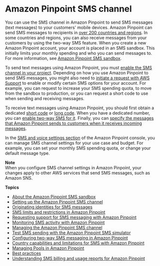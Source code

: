 # Amazon Pinpoint SMS channel<a name="channels-sms"></a>

You can use the SMS channel in Amazon Pinpoint to send SMS messages \(text messages\) to your customers' mobile devices\. Amazon Pinpoint can send SMS messages to recipients in [over 200 countries and regions](channels-sms-countries.md)\. In some countries and regions, you can also receive messages from your customers by using the two\-way SMS feature\. When you create a new Amazon Pinpoint account, your account is placed in an SMS sandbox\. This initially limits your monthly spending and who you can send messages to\. For more information, see [Amazon Pinpoint SMS sandbox](channels-sms-sandbox.md)\. 

To send text messages using Amazon Pinpoint, you must [enable the SMS channel in your project](channels-sms-setup.md)\. Depending on how you use Amazon Pinpoint to send SMS messages, you might also need to [initiate a request with AWS Support](channels-sms-awssupport.md) to enable or modify certain SMS options for your account\. For example, you can request to increase your SMS spending quota, to move from the sandbox to production, or you can request a short code to use when sending and receiving messages\. 

To receive text messages using Amazon Pinpoint, you should first obtain a dedicated [short code](channels-sms-awssupport-short-code.md) or [long code](channels-sms-awssupport-long-code.md)\. When you have a dedicated number, you can [enable two\-way SMS for it](channels-sms-two-way.md)\. Finally, you can [specify the messages that Amazon Pinpoint sends to customers when it receives incoming messages](settings-sms.md)\. 

In the [SMS and voice settings section](settings-sms.md) of the Amazon Pinpoint console, you can manage SMS channel settings for your use case and budget\. For example, you can set your monthly SMS spending quota, or change your default message type\.

**Note**  
When you configure SMS channel settings in Amazon Pinpoint, your changes apply to other AWS services that send SMS messages, such as Amazon SNS\.

**Topics**
+ [About the Amazon Pinpoint SMS sandbox](channels-sms-sandbox.md)
+ [Setting up the Amazon Pinpoint SMS channel](channels-sms-setup.md)
+ [Originating identities for SMS messages](channels-sms-originating-identities.md)
+ [SMS limits and restrictions in Amazon Pinpoint](channels-sms-limitations.md)
+ [Requesting support for SMS messaging with Amazon Pinpoint](channels-sms-awssupport.md)
+ [Monitoring SMS activity with Amazon Pinpoint](channels-sms-monitor.md)
+ [Managing the Amazon Pinpoint SMS channel](channels-sms-manage.md)
+ [Test SMS sending with the Amazon Pinpoint SMS simulator](channels-sms-simulator.md)
+ [Configuring two\-way SMS messaging in Amazon Pinpoint](channels-sms-two-way.md)
+ [Country capabilities and limitations for SMS with Amazon Pinpoint](channels-sms-country-capabilities.md)
+ [Managing Pools in Amazon Pinpoint](channels-sms-managing-pools.md)
+ [Best practices](channels-sms-best-practices.md)
+ [Understanding SMS billing and usage reports for Amazon Pinpoint](channel-sms-monitoring-bill.md)